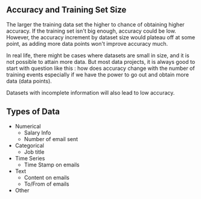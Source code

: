 <!--
.. title: Datasets and Questions
.. slug: 05-datasets_and_questions
.. date: 2017-04-20 06:28:08 UTC+08:00
.. tags:
.. category:
.. link:
.. description:
.. type: text
-->

## Accuracy and Training Set Size     

The larger the training data set the higher to chance of obtaining higher accuracy.  If the training set isn't big enough, accuracy could be low.  However, the accuracy increment by dataset size would plateau off at some point, as adding more data points won't improve accuracy much.  

In real life, there might be cases where datasets are small in size, and it is not possible to attain more data.  But most data projects, it is always good to start with question like this : how does accuracy change with the number of training events especially if we have the power to go out and obtain more data (data points).  

Datasets with incomplete information will also lead to low accuracy.  

## Types of Data      

- Numerical      
  - Salary Info     
  - Number of email sent      
- Categorical     
  - Job title      
- Time Series       
  - Time Stamp on emails      
- Text      
  - Content on emails      
  - To/From of emails      
- Other     
